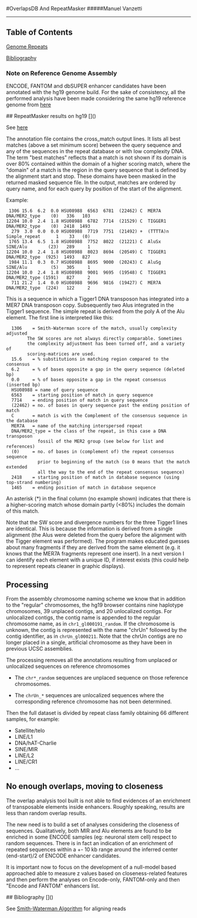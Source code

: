 
#OverlapsDB And RepeatMasker
#####Manuel Vanzetti
___
## Table of Contents  

[Genome Repeats](#rep)

[Bibliography](#bib)  

### Note on Reference Genome Assembly
ENCODE, FANTOM and dbSUPER enhancer candidates have been annotated with the hg19 genome build. 
For the sake of consistency, all the performed analysis have been made considering the same hg19 reference genome from [here](http://www.repeatmasker.org/species/hg.html)

<a name="null"/>
## RepeatMasker results on hg19
[]()

See [here](http://www.repeatmasker.org/webrepeatmaskerhelp.html#reading)

The annotation file contains the cross_match output lines. It lists all best matches (above a set minimum score) between the query sequence and any of the sequences in the repeat database or with low complexity DNA. The term "best matches" reflects that a match is not shown if its domain is over 80% contained within the domain of a higher scoring match, where the "domain" of a match is the region in the query sequence that is defined by the alignment start and stop. These domains have been masked in the returned masked sequence file. In the output, matches are ordered by query name, and for each query by position of the start of the alignment. 

Example:

```
 1306 15.6  6.2  0.0 HSU08988  6563  6781  (22462) C  MER7A    DNA/MER2_type    (0)   336   103
12204 10.0  2.4  1.8 HSU08988  6782  7714  (21529) C  TIGGER1  DNA/MER2_type    (0)  2418  1493
  279  3.0  0.0  0.0 HSU08988  7719  7751  (21492) +  (TTTTA)n Simple_repeat      1    33   (0)
 1765 13.4  6.5  1.8 HSU08988  7752  8022  (21221) C  AluSx    SINE/Alu        (23)   289     1
12204 10.0  2.4  1.8 HSU08988  8023  8694  (20549) C  TIGGER1  DNA/MER2_type  (925)  1493   827
 1984 11.1  0.3  0.7 HSU08988  8695  9000  (20243) C  AluSg    SINE/Alu         (5)   305     1
12204 10.0  2.4  1.8 HSU08988  9001  9695  (19548) C  TIGGER1  DNA/MER2_type (1591)   827     2
  711 21.2  1.4  0.0 HSU08988  9696  9816  (19427) C  MER7A    DNA/MER2_type  (224)   122     2
```

This is a sequence in which a Tigger1 DNA transposon has integrated into a MER7 DNA transposon copy. Subsequently two Alus integrated in the Tigger1 sequence. The simple repeat is derived from the poly A of the Alu element. The first line is interpreted like this:

```
  1306    = Smith-Waterman score of the match, usually complexity adjusted
        The SW scores are not always directly comparable. Sometimes
        the complexity adjustment has been turned off, and a variety of
        scoring-matrices are used.
  15.6    = % substitutions in matching region compared to the consensus
  6.2     = % of bases opposite a gap in the query sequence (deleted bp)
  0.0     = % of bases opposite a gap in the repeat consensus (inserted bp)
  HSU08988 = name of query sequence
  6563    = starting position of match in query sequence
  7714    = ending position of match in query sequence
  (22462) = no. of bases in query sequence past the ending position of match
  C       = match is with the Complement of the consensus sequence in the database
  MER7A   = name of the matching interspersed repeat
  DNA/MER2_type = the class of the repeat, in this case a DNA transposon 
            fossil of the MER2 group (see below for list and references)
  (0)     = no. of bases in (complement of) the repeat consensus sequence 
            prior to beginning of the match (so 0 means that the match extended 
            all the way to the end of the repeat consensus sequence)
  2418    = starting position of match in database sequence (using top-strand numbering)
  1465    = ending position of match in database sequence
```
An asterisk (*) in the final column (no example shown) indicates that there is a higher-scoring match whose domain partly (<80%) includes the domain of this match. 

Note that the SW score and divergence numbers for the three Tigger1 lines are identical. This is because the information is derived from a single alignment (the Alus were deleted from the query before the alignment with the Tigger element was performed). The program makes educated guesses about many fragments if they are derived from the same element (e.g. it knows that the MER7A fragments represent one insert). In a next version I can identify each element with a unique ID, if interest exists (this could help to represent repeats cleaner in graphic displays). 

## Processing
From the assembly chromosome naming scheme we know that in addition to the "regular" chromosomes, the hg19 browser contains nine haplotype chromosomes, 39 unplaced contigs, and 20 unlocalized contigs. For unlocalized contigs, the contig name is appended to the regular chromosome name, as in `chr1_gl000191_random`. If the chromosome is unknown, the contig is represented with the name "chrUn" followed by the contig identifier, as in `chrUn_gl000211`. Note that the chrUn contigs are no longer placed in a single, artificial chromosome as they have been in previous UCSC assemblies.

The processing removes all the annotations resulting from unplaced or unlocalized sequences on reference chromosomes

- The `chr*_random` sequences are unplaced sequence on those reference
chromosomes.

- The `chrUn_*` sequences are unlocalized sequences where the corresponding
reference chromosome has not been determined.


Then the full dataset is divided by repeat class family obtaining 66 different samples, for example:

- Satellite/telo
- LINE/L1
- DNA/hAT-Charlie
- SINE/MIR
- LINE/L2
- LINE/CR1
-  ...

## No enough overlaps, moving to closeness
The overlap analysis tool built is not able to find evidences of an enrichment of transposable elements inside enhancers. 
Roughly speaking, results are less than random overlap results.

The new need is to build a set of analyses considering the closeness of sequences. Qualitatively, both MIR and Alu elements are found to be enriched in some ENCODE samples (eg: neuronal stem cell) respect to random sequences. There is in fact an indication of an enrichment of repeated sequences within a +- 10 kb range around the inferred center (end-start)/2 of ENCODE enhancer candidates. 

It is important now to focus on the development of a null-model based approached able to measure z values based on closeness-related features and then perform the analyses on Encode-only, FANTOM-only and then "Encode and FANTOM" enhancers list.

<a name="bib"/>
## Bibliography
[]()

See [Smith-Waterman Algorithm](https://en.wikipedia.org/wiki/Smith%E2%80%93Waterman_algorithm) for aligning reads


